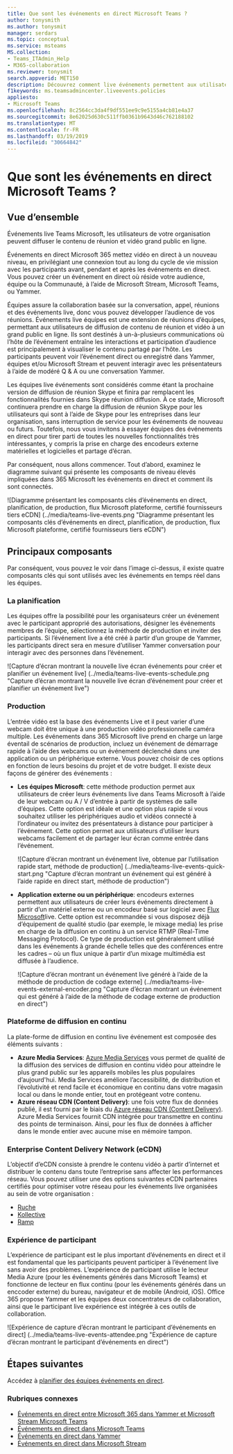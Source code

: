 ```yaml
---
title: Que sont les événements en direct Microsoft Teams ?
author: tonysmith
ms.author: tonysmit
manager: serdars
ms.topic: conceptual
ms.service: msteams
MS.collection:
- Teams_ITAdmin_Help
- M365-collaboration
ms.reviewer: tonysmit
search.appverid: MET150
description: Découvrez comment live événements permettent aux utilisateurs de diffusion vidéo et de contenu à grande audiences en ligne dans Microsoft Teams, Yammer et Microsoft Stream.
f1keywords: ms.teamsadmincenter.liveevents.policies
appliesto:
- Microsoft Teams
ms.openlocfilehash: 8c2564cc3da4f9df551ee9c9e5155a4cb81e4a37
ms.sourcegitcommit: 8e62025d630c511ffb0361b9643d46c762188102
ms.translationtype: MT
ms.contentlocale: fr-FR
ms.lasthandoff: 03/19/2019
ms.locfileid: "30664842"
---
```

# <a name="what-are-microsoft-teams-live-events"></a>Que sont les événements en direct Microsoft Teams ?

## <a name="overview"></a>Vue d’ensemble

Événements live Teams Microsoft, les utilisateurs de votre organisation peuvent diffuser le contenu de réunion et vidéo grand public en ligne. 

Événements en direct Microsoft 365 mettez vidéo en direct à un nouveau niveau, en privilégiant une connexion tout au long du cycle de vie mission avec les participants avant, pendant et après les événements en direct. Vous pouvez créer un événement en direct où réside votre audience, équipe ou la Communauté, à l’aide de Microsoft Stream, Microsoft Teams, ou Yammer.  

Équipes assure la collaboration basée sur la conversation, appel, réunions et des événements live, donc vous pouvez développer l’audience de vos réunions. Événements live équipes est une extension de réunions d’équipes, permettant aux utilisateurs de diffusion de contenu de réunion et vidéo à un grand public en ligne. Ils sont destinés à un-à-plusieurs communications où l’hôte de l’événement entraîne les interactions et participation d’audience est principalement à visualiser le contenu partagé par l’hôte. Les participants peuvent voir l’événement direct ou enregistré dans Yammer, équipes et/ou Microsoft Stream et peuvent interagir avec les présentateurs à l’aide de modéré Q & A ou une conversation Yammer. 

Les équipes live événements sont considérés comme étant la prochaine version de diffusion de réunion Skype et finira par remplacent les fonctionnalités fournies dans Skype réunion diffusion. À ce stade, Microsoft continuera prendre en charge la diffusion de réunion Skype pour les utilisateurs qui sont à l’aide de Skype pour les entreprises dans leur organisation, sans interruption de service pour les événements de nouveau ou futurs. Toutefois, nous vous invitons à essayer équipes des événements en direct pour tirer parti de toutes les nouvelles fonctionnalités très intéressantes, y compris la prise en charge des encodeurs externe matérielles et logicielles et partage d’écran. 

Par conséquent, nous allons commencer. Tout d’abord, examinez le diagramme suivant qui présente les composants de niveau élevés impliquées dans 365 Microsoft les événements en direct et comment ils sont connectés. 

![Diagramme présentant les composants clés d’événements en direct, planification, de production, flux Microsoft plateforme, certifié fournisseurs tiers eCDN] (../media/teams-live-events.png  "Diagramme présentant les composants clés d’événements en direct, planification, de production, flux Microsoft plateforme, certifié fournisseurs tiers eCDN")

## <a name="key-components"></a>Principaux composants
Par conséquent, vous pouvez le voir dans l’image ci-dessus, il existe quatre composants clés qui sont utilisés avec les événements en temps réel dans les équipes.

### <a name="scheduling"></a>La planification
Les équipes offre la possibilité pour les organisateurs créer un événement avec le participant approprié des autorisations, désigner les événements membres de l’équipe, sélectionnez la méthode de production et inviter des participants. Si l’événement live a été créé à partir d’un groupe de Yammer, les participants direct sera en mesure d’utiliser Yammer conversation pour interagir avec des personnes dans l’événement. 

![Capture d’écran montrant la nouvelle live écran événements pour créer et planifier un événement live] (../media/teams-live-events-schedule.png "Capture d’écran montrant la nouvelle live écran d’événement pour créer et planifier un événement live")

### <a name="production"></a>Production
L’entrée vidéo est la base des événements Live et il peut varier d’une webcam doit être unique à une production vidéo professionnelle caméra multiple. Les événements dans 365 Microsoft live prend en charge un large éventail de scénarios de production, incluez un événement de démarrage rapide à l’aide des webcams ou un événement déclenché dans une application ou un périphérique externe. Vous pouvez choisir de ces options en fonction de leurs besoins du projet et de votre budget. Il existe deux façons de générer des événements :

- **Les équipes Microsoft**: cette méthode production permet aux utilisateurs de créer leurs événements live dans Teams Microsoft à l’aide de leur webcam ou A / V d’entrée à partir de systèmes de salle d’équipes. Cette option est idéale et une option plus rapide si vous souhaitez utiliser les périphériques audio et vidéos connecté à l’ordinateur ou invitez des présentateurs à distance pour participer à l’événement. Cette option permet aux utilisateurs d’utiliser leurs webcams facilement et de partager leur écran comme entrée dans l’événement. 

    ![Capture d’écran montrant un événement live, obtenue par l’utilisation rapide start, méthode de production] (../media/teams-live-events-quick-start.png "Capture d’écran montrant un événement qui est généré à l’aide rapide en direct start, méthode de production")

- **Application externe ou un périphérique**: encodeurs externes permettent aux utilisateurs de créer leurs événements directement à partir d’un matériel externe ou un encodeur basé sur logiciel avec [Flux Microsoft](https://stream.microsoft.com)live. Cette option est recommandée si vous disposez déjà d’équipement de qualité studio (par exemple, le mixage media) les prise en charge de la diffusion en continu à un service RTMP (Real-Time Messaging Protocol). Ce type de production est généralement utilisé dans les événements à grande échelle telles que des conférences entre les cadres – où un flux unique à partir d’un mixage multimédia est diffusée à l’audience. 

    ![Capture d’écran montrant un événement live généré à l’aide de la méthode de production de codage externe] (../media/teams-live-events-external-encoder.png "Capture d’écran montrant un événement qui est généré à l’aide de la méthode de codage externe de production en direct")

### <a name="streaming-platform"></a>Plateforme de diffusion en continu
La plate-forme de diffusion en continu live événement est composée des éléments suivants :

- **Azure Media Services**: [Azure Media Services](https://docs.microsoft.com/azure/media-services/previous/) vous permet de qualité de la diffusion des services de diffusion en continu vidéo pour atteindre le plus grand public sur les appareils mobiles les plus populaires d’aujourd'hui. Media Services améliore l’accessibilité, de distribution et l’évolutivité et rend facile et économique en continu dans votre magasin local ou dans le monde entier, tout en protégeant votre contenu.
- **Azure réseau CDN (Content Delivery)**: une fois votre flux de données publié, il est fourni par le biais du [Azure réseau CDN (Content Delivery)](https://docs.microsoft.com/azure/cdn/). Azure Media Services fournit CDN intégrée pour transmettre en continu des points de terminaison. Ainsi, pour les flux de données à afficher dans le monde entier avec aucune mise en mémoire tampon.

### <a name="enterprise-content-delivery-network-ecdn"></a>Enterprise Content Delivery Network (eCDN)
L’objectif d’eCDN consiste à prendre le contenu vidéo à partir d’internet et distribuer le contenu dans toute l’entreprise sans affecter les performances réseau. Vous pouvez utiliser une des options suivantes eCDN partenaires certifiés pour optimiser votre réseau pour les événements live organisées au sein de votre organisation :
- [Ruche](https://www.hivestreaming.com/partners/integration-partners/microsoft/)
- [Kollective](http://www.kollective.com)
- [Ramp](http://www.ramp.com)

### <a name="attendee-experience"></a>Expérience de participant 
L’expérience de participant est le plus important d’événements en direct et il est fondamental que les participants peuvent participer à l’événement live sans avoir des problèmes. L’expérience de participant utilise le lecteur Media Azure (pour les événements générés dans Microsoft Teams) et fonctionne de lecteur en flux continu (pour les événements générés dans un enccoder externe) du bureau, navigateur et de mobile (Android, iOS). Office 365 propose Yammer et les équipes deux concentrateurs de collaboration, ainsi que le participant live expérience est intégrée à ces outils de collaboration. 

![Expérience de capture d’écran montrant le participant d’événements en direct] (../media/teams-live-events-attendee.png "Expérience de capture d’écran montrant le participant d’événements en direct")

## <a name="next-steps"></a>Étapes suivantes
Accédez à [planifier des équipes événements en direct](plan-for-teams-live-events.md).

### <a name="related-topics"></a>Rubriques connexes
- [Événements en direct entre Microsoft 365 dans Yammer et Microsoft Stream Microsoft Teams](https://docs.microsoft.com/stream/live-event-m365)
- [Événements en direct dans Microsoft Teams](https://support.office.com/article/microsoft-teams-live-event-overview-d077fec2-a058-483e-9ab5-1494afda578a)
- [Événements en direct dans Yammer](https://support.office.com/article/live-events-in-yammer-4ece0ee2-c268-4636-bf2a-16e454befe57)
- [Événements en direct dans Microsoft Stream](https://docs.microsoft.com/stream/live-event-overview)

 
